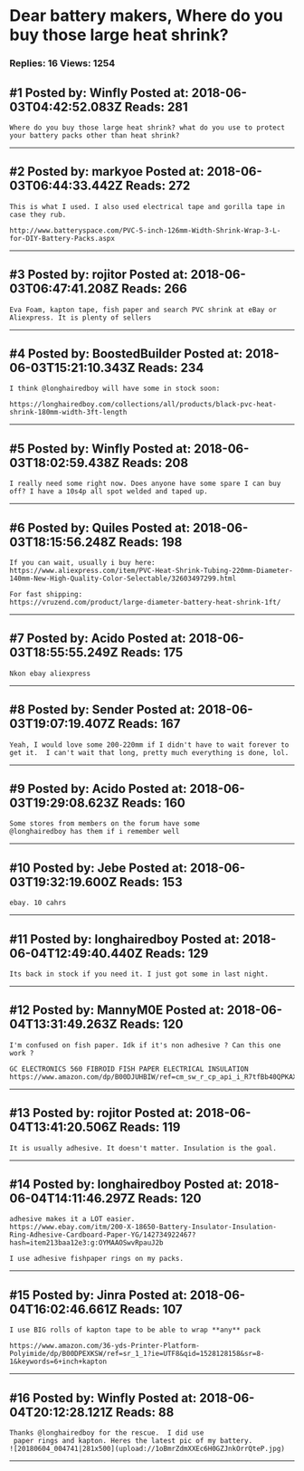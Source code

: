 # Dear battery makers, Where do you buy those large heat shrink?

### Replies: 16 Views: 1254

## \#1 Posted by: Winfly Posted at: 2018-06-03T04:42:52.083Z Reads: 281

```
Where do you buy those large heat shrink? what do you use to protect your battery packs other than heat shrink?
```

---
## \#2 Posted by: markyoe Posted at: 2018-06-03T06:44:33.442Z Reads: 272

```
This is what I used. I also used electrical tape and gorilla tape in case they rub.

http://www.batteryspace.com/PVC-5-inch-126mm-Width-Shrink-Wrap-3-L-for-DIY-Battery-Packs.aspx
```

---
## \#3 Posted by: rojitor Posted at: 2018-06-03T06:47:41.208Z Reads: 266

```
Eva Foam, kapton tape, fish paper and search PVC shrink at eBay or Aliexpress. It is plenty of sellers
```

---
## \#4 Posted by: BoostedBuilder Posted at: 2018-06-03T15:21:10.343Z Reads: 234

```
I think @longhairedboy will have some in stock soon:

https://longhairedboy.com/collections/all/products/black-pvc-heat-shrink-180mm-width-3ft-length
```

---
## \#5 Posted by: Winfly Posted at: 2018-06-03T18:02:59.438Z Reads: 208

```
I really need some right now. Does anyone have some spare I can buy off? I have a 10s4p all spot welded and taped up.
```

---
## \#6 Posted by: Quiles Posted at: 2018-06-03T18:15:56.248Z Reads: 198

```
If you can wait, usually i buy here:
https://www.aliexpress.com/item/PVC-Heat-Shrink-Tubing-220mm-Diameter-140mm-New-High-Quality-Color-Selectable/32603497299.html

For fast shipping:
https://vruzend.com/product/large-diameter-battery-heat-shrink-1ft/
```

---
## \#7 Posted by: Acido Posted at: 2018-06-03T18:55:55.249Z Reads: 175

```
Nkon ebay aliexpress
```

---
## \#8 Posted by: Sender Posted at: 2018-06-03T19:07:19.407Z Reads: 167

```
Yeah, I would love some 200-220mm if I didn't have to wait forever to get it.  I can't wait that long, pretty much everything is done, lol.
```

---
## \#9 Posted by: Acido Posted at: 2018-06-03T19:29:08.623Z Reads: 160

```
Some stores from members on the forum have some
@longhairedboy has them if i remember well
```

---
## \#10 Posted by: Jebe Posted at: 2018-06-03T19:32:19.600Z Reads: 153

```
ebay. 10 cahrs
```

---
## \#11 Posted by: longhairedboy Posted at: 2018-06-04T12:49:40.440Z Reads: 129

```
Its back in stock if you need it. I just got some in last night.
```

---
## \#12 Posted by: MannyM0E Posted at: 2018-06-04T13:31:49.263Z Reads: 120

```
I'm confused on fish paper. Idk if it's non adhesive ? Can this one work ? 

GC ELECTRONICS 560 FIBROID FISH PAPER ELECTRICAL INSULATION https://www.amazon.com/dp/B00DJUHBIW/ref=cm_sw_r_cp_api_i_R7tfBb40QPKAX
```

---
## \#13 Posted by: rojitor Posted at: 2018-06-04T13:41:20.506Z Reads: 119

```
It is usually adhesive. It doesn't matter. Insulation is the goal.
```

---
## \#14 Posted by: longhairedboy Posted at: 2018-06-04T14:11:46.297Z Reads: 120

```
adhesive makes it a LOT easier. 
https://www.ebay.com/itm/200-X-18650-Battery-Insulator-Insulation-Ring-Adhesive-Cardboard-Paper-YG/142734922467?hash=item213baa12e3:g:OYMAAOSwvRpauJ2b

I use adhesive fishpaper rings on my packs.
```

---
## \#15 Posted by: Jinra Posted at: 2018-06-04T16:02:46.661Z Reads: 107

```
I use BIG rolls of kapton tape to be able to wrap **any** pack

https://www.amazon.com/36-yds-Printer-Platform-Polyimide/dp/B00DPEXKSW/ref=sr_1_1?ie=UTF8&qid=1528128158&sr=8-1&keywords=6+inch+kapton
```

---
## \#16 Posted by: Winfly Posted at: 2018-06-04T20:12:28.121Z Reads: 88

```
Thanks @longhairedboy for the rescue.  I did use
 paper rings and kapton. Heres the latest pic of my battery.
![20180604_004741|281x500](upload://1oBmrZdmXXEc6H0GZJnkOrrQteP.jpg)
```

---
